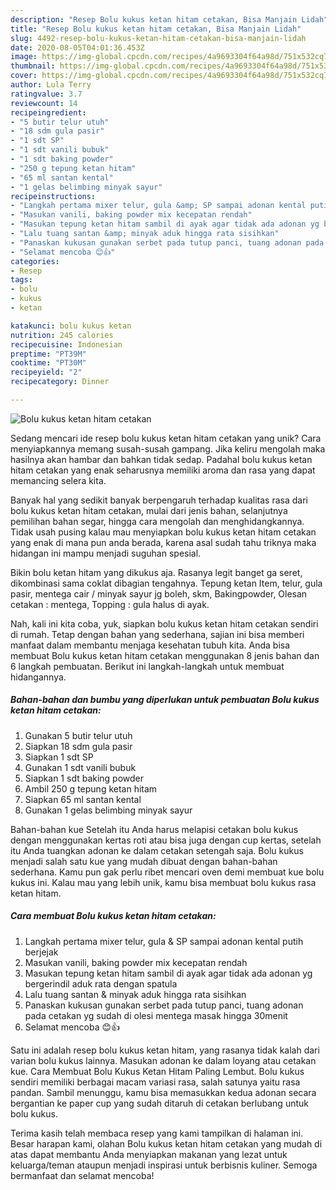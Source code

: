 ```yaml
---
description: "Resep Bolu kukus ketan hitam cetakan, Bisa Manjain Lidah"
title: "Resep Bolu kukus ketan hitam cetakan, Bisa Manjain Lidah"
slug: 4492-resep-bolu-kukus-ketan-hitam-cetakan-bisa-manjain-lidah
date: 2020-08-05T04:01:36.453Z
image: https://img-global.cpcdn.com/recipes/4a9693304f64a98d/751x532cq70/bolu-kukus-ketan-hitam-cetakan-foto-resep-utama.jpg
thumbnail: https://img-global.cpcdn.com/recipes/4a9693304f64a98d/751x532cq70/bolu-kukus-ketan-hitam-cetakan-foto-resep-utama.jpg
cover: https://img-global.cpcdn.com/recipes/4a9693304f64a98d/751x532cq70/bolu-kukus-ketan-hitam-cetakan-foto-resep-utama.jpg
author: Lula Terry
ratingvalue: 3.7
reviewcount: 14
recipeingredient:
- "5 butir telur utuh"
- "18 sdm gula pasir"
- "1 sdt SP"
- "1 sdt vanili bubuk"
- "1 sdt baking powder"
- "250 g tepung ketan hitam"
- "65 ml santan kental"
- "1 gelas belimbing minyak sayur"
recipeinstructions:
- "Langkah pertama mixer telur, gula &amp; SP sampai adonan kental putih berjejak"
- "Masukan vanili, baking powder mix kecepatan rendah"
- "Masukan tepung ketan hitam sambil di ayak agar tidak ada adonan yg bergerindil aduk rata dengan spatula"
- "Lalu tuang santan &amp; minyak aduk hingga rata sisihkan"
- "Panaskan kukusan gunakan serbet pada tutup panci, tuang adonan pada cetakan yg sudah di olesi mentega masak hingga 30menit"
- "Selamat mencoba 😊👍"
categories:
- Resep
tags:
- bolu
- kukus
- ketan

katakunci: bolu kukus ketan 
nutrition: 245 calories
recipecuisine: Indonesian
preptime: "PT39M"
cooktime: "PT30M"
recipeyield: "2"
recipecategory: Dinner

---
```



![Bolu kukus ketan hitam cetakan](https://img-global.cpcdn.com/recipes/4a9693304f64a98d/751x532cq70/bolu-kukus-ketan-hitam-cetakan-foto-resep-utama.jpg)

Sedang mencari ide resep bolu kukus ketan hitam cetakan yang unik? Cara menyiapkannya memang susah-susah gampang. Jika keliru mengolah maka hasilnya akan hambar dan bahkan tidak sedap. Padahal bolu kukus ketan hitam cetakan yang enak seharusnya memiliki aroma dan rasa yang dapat memancing selera kita.

Banyak hal yang sedikit banyak berpengaruh terhadap kualitas rasa dari bolu kukus ketan hitam cetakan, mulai dari jenis bahan, selanjutnya pemilihan bahan segar, hingga cara mengolah dan menghidangkannya. Tidak usah pusing kalau mau menyiapkan bolu kukus ketan hitam cetakan yang enak di mana pun anda berada, karena asal sudah tahu triknya maka hidangan ini mampu menjadi suguhan spesial.

Bikin bolu ketan hitam yang dikukus aja. Rasanya legit banget ga seret, dikombinasi sama coklat dibagian tengahnya. Tepung ketan Item, telur, gula pasir, mentega cair / minyak sayur jg boleh, skm, Bakingpowder, Olesan cetakan : mentega, Topping : gula halus di ayak.


Nah, kali ini kita coba, yuk, siapkan bolu kukus ketan hitam cetakan sendiri di rumah. Tetap dengan bahan yang sederhana, sajian ini bisa memberi manfaat dalam membantu menjaga kesehatan tubuh kita. Anda bisa membuat Bolu kukus ketan hitam cetakan menggunakan 8 jenis bahan dan 6 langkah pembuatan. Berikut ini langkah-langkah untuk membuat hidangannya.

<!--inarticleads1-->

##### Bahan-bahan dan bumbu yang diperlukan untuk pembuatan Bolu kukus ketan hitam cetakan:

1. Gunakan 5 butir telur utuh
1. Siapkan 18 sdm gula pasir
1. Siapkan 1 sdt SP
1. Gunakan 1 sdt vanili bubuk
1. Siapkan 1 sdt baking powder
1. Ambil 250 g tepung ketan hitam
1. Siapkan 65 ml santan kental
1. Gunakan 1 gelas belimbing minyak sayur


Bahan-bahan kue Setelah itu Anda harus melapisi cetakan bolu kukus dengan menggunakan kertas roti atau bisa juga dengan cup kertas, setelah itu Anda tuangkan adonan ke dalam cetakan setengah saja. Bolu kukus menjadi salah satu kue yang mudah dibuat dengan bahan-bahan sederhana. Kamu pun gak perlu ribet mencari oven demi membuat kue bolu kukus ini. Kalau mau yang lebih unik, kamu bisa membuat bolu kukus rasa ketan hitam. 

<!--inarticleads2-->

##### Cara membuat Bolu kukus ketan hitam cetakan:

1. Langkah pertama mixer telur, gula &amp; SP sampai adonan kental putih berjejak
1. Masukan vanili, baking powder mix kecepatan rendah
1. Masukan tepung ketan hitam sambil di ayak agar tidak ada adonan yg bergerindil aduk rata dengan spatula
1. Lalu tuang santan &amp; minyak aduk hingga rata sisihkan
1. Panaskan kukusan gunakan serbet pada tutup panci, tuang adonan pada cetakan yg sudah di olesi mentega masak hingga 30menit
1. Selamat mencoba 😊👍


Satu ini adalah resep bolu kukus ketan hitam, yang rasanya tidak kalah dari varian bolu kukus lainnya. Masukan adonan ke dalam loyang atau cetakan kue. Cara Membuat Bolu Kukus Ketan Hitam Paling Lembut. Bolu kukus sendiri memiliki berbagai macam variasi rasa, salah satunya yaitu rasa pandan. Sambil menunggu, kamu bisa memasukkan kedua adonan secara bergantian ke paper cup yang sudah ditaruh di cetakan berlubang untuk bolu kukus. 

Terima kasih telah membaca resep yang kami tampilkan di halaman ini. Besar harapan kami, olahan Bolu kukus ketan hitam cetakan yang mudah di atas dapat membantu Anda menyiapkan makanan yang lezat untuk keluarga/teman ataupun menjadi inspirasi untuk berbisnis kuliner. Semoga bermanfaat dan selamat mencoba!
